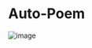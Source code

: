 # Auto-Poem

![image](https://user-images.githubusercontent.com/51781534/107611402-ebb9d380-6c11-11eb-85fe-d16edb753805.png)
